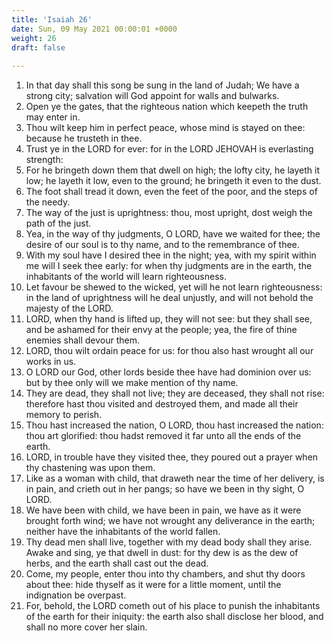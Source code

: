 ```yaml
---
title: 'Isaiah 26'
date: Sun, 09 May 2021 00:00:01 +0000
weight: 26
draft: false
  
---
```


1. In that day shall this song be sung in the land of Judah; We have a strong city; salvation will God appoint for walls and bulwarks.
2. Open ye the gates, that the righteous nation which keepeth the truth may enter in.
3. Thou wilt keep him in perfect peace, whose mind is stayed on thee: because he trusteth in thee.
4. Trust ye in the LORD for ever: for in the LORD JEHOVAH is everlasting strength:
5. For he bringeth down them that dwell on high; the lofty city, he layeth it low; he layeth it low, even to the ground; he bringeth it even to the dust.
6. The foot shall tread it down, even the feet of the poor, and the steps of the needy.
7. The way of the just is uprightness: thou, most upright, dost weigh the path of the just.
8. Yea, in the way of thy judgments, O LORD, have we waited for thee; the desire of our soul is to thy name, and to the remembrance of thee.
9. With my soul have I desired thee in the night; yea, with my spirit within me will I seek thee early: for when thy judgments are in the earth, the inhabitants of the world will learn righteousness.
10. Let favour be shewed to the wicked, yet will he not learn righteousness: in the land of uprightness will he deal unjustly, and will not behold the majesty of the LORD.
11. LORD, when thy hand is lifted up, they will not see: but they shall see, and be ashamed for their envy at the people; yea, the fire of thine enemies shall devour them.
12. LORD, thou wilt ordain peace for us: for thou also hast wrought all our works in us.
13. O LORD our God, other lords beside thee have had dominion over us: but by thee only will we make mention of thy name.
14. They are dead, they shall not live; they are deceased, they shall not rise: therefore hast thou visited and destroyed them, and made all their memory to perish.
15. Thou hast increased the nation, O LORD, thou hast increased the nation: thou art glorified: thou hadst removed it far unto all the ends of the earth.
16. LORD, in trouble have they visited thee, they poured out a prayer when thy chastening was upon them.
17. Like as a woman with child, that draweth near the time of her delivery, is in pain, and crieth out in her pangs; so have we been in thy sight, O LORD.
18. We have been with child, we have been in pain, we have as it were brought forth wind; we have not wrought any deliverance in the earth; neither have the inhabitants of the world fallen.
19. Thy dead men shall live, together with my dead body shall they arise. Awake and sing, ye that dwell in dust: for thy dew is as the dew of herbs, and the earth shall cast out the dead.
20. Come, my people, enter thou into thy chambers, and shut thy doors about thee: hide thyself as it were for a little moment, until the indignation be overpast.
21. For, behold, the LORD cometh out of his place to punish the inhabitants of the earth for their iniquity: the earth also shall disclose her blood, and shall no more cover her slain.
